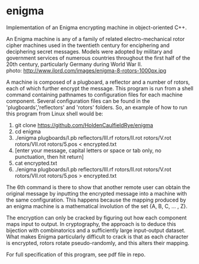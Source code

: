 enigma
======

Implementation of an Enigma encrypting machine in object-oriented C++.  

An Enigma machine is any of a family of related electro-mechanical rotor cipher machines used in the twentieth century 
for enciphering and deciphering secret messages. Models were adopted by military and government services of numerous 
countries throughout the first half of the 20th century, particularly Germany during World War II.  
photo: http://www.ilord.com/images/enigma-8-rotors-1000px.jpg  

A machine is composed of a plugboard, a reflector and a number of rotors, each of which further encrypt the message. This 
program is run from a shell command containing pathnames to configuration files for each machine component. Several 
configuration files can be found in the 'plugboards','reflectors' and 'rotors' folders. So, an example of how to run this 
program from Linux shell would be:  
  
1) git clone https://github.com/HoldenCaulfieldRye/enigma   
2) cd enigma  
3) ./enigma plugboards/I.pb reflectors/III.rf rotors/II.rot rotors/V.rot rotors/VII.rot rotors/5.pos < encrypted.txt  
4) [enter your message, capital letters or space or tab only, no punctuation, then hit return]    
5) cat encrypted.txt  
6) ./enigma plugboards/I.pb reflectors/III.rf rotors/II.rot rotors/V.rot rotors/VII.rot rotors/5.pos > encrypted.txt  
  
The 6th command is there to show that another remote user can obtain the original message by inputting the encrypted message 
into a machine with the same configuration. This happens because the mapping produced by an enigma machine is a mathematical 
involution of the set {A, B, C, ... , Z}.  

The encryption can only be cracked by figuring out how each component maps input to output. In cryptography, the approach is to 
deduce this bijection with combinatorics and a sufficiently large input-output dataset. What makes Enigma particularly 
difficult to crack is that as each character is encrypted, rotors rotate pseudo-randomly, and this alters their mapping.  
  
For full specification of this program, see pdf file in repo.
